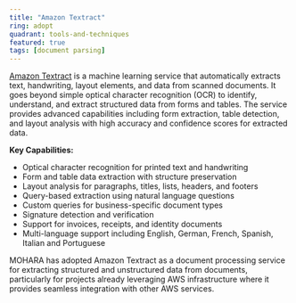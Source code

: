 ```yaml
---
title: "Amazon Textract"
ring: adopt
quadrant: tools-and-techniques
featured: true
tags: [document parsing]
---
```


[Amazon Textract](https://aws.amazon.com/textract/) is a machine learning service that automatically extracts text, handwriting, layout elements, and data from scanned documents. It goes beyond simple optical character recognition (OCR) to identify, understand, and extract structured data from forms and tables. The service provides advanced capabilities including form extraction, table detection, and layout analysis with high accuracy and confidence scores for extracted data.

**Key Capabilities:**

- Optical character recognition for printed text and handwriting
- Form and table data extraction with structure preservation
- Layout analysis for paragraphs, titles, lists, headers, and footers
- Query-based extraction using natural language questions
- Custom queries for business-specific document types
- Signature detection and verification
- Support for invoices, receipts, and identity documents
- Multi-language support including English, German, French, Spanish, Italian and Portuguese

MOHARA has adopted Amazon Textract as a document processing service for extracting structured and unstructured data from documents, particularly for projects already leveraging AWS infrastructure where it provides seamless integration with other AWS services.
